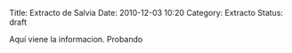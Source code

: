 Title: Extracto de Salvia
Date: 2010-12-03 10:20
Category: Extracto
Status: draft

Aquí viene la informacion. Probando
